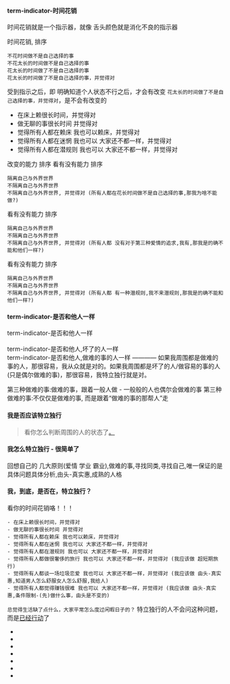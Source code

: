 
#### term-indicator-时间花销

时间花销就是一个指示器，就像 舌头颜色就是消化不良的指示器

时间花销, 排序
```
不花时间做不是自己选择的事
不花太长的时间做不是自己选择的事
花太长的时间做了不是自己选择的事
花太长的时间做了不是自己选择的事，并觉得对
```

受到指示之后，即 明确知道个人状态不行之后，才会有改变
`花太长的时间做了不是自己选择的事，并觉得对`，是不会有改变的

- 在床上赖很长时间，并觉得对
- 做无聊的事很长时间 并觉得对
- 觉得所有人都在赖床 我也可以赖床，并觉得对
- 觉得所有人都在迷惘 我也可以 大家还不都一样，并觉得对
- 觉得所有人都在潜规则 我也可以 大家还不都一样，并觉得对

改变的能力 排序
看有没有能力 排序
```
隔离自己与外界世界
不隔离自己与外界世界
不隔离自己与外界世界, 并觉得对 (所有人都在花长时间做不是自己选择的事,那我为啥不能做?)
```

看有没有能力 排序
```
隔离自己与外界世界
不隔离自己与外界世界
不隔离自己与外界世界, 并觉得对 (所有人都 没有对于第三种爱情的追求,我有,那我是的确不能和他们一样?)
```

看有没有能力 排序
```
隔离自己与外界世界
不隔离自己与外界世界
不隔离自己与外界世界, 并觉得对 (所有人都 有一种潜规则,我不来潜规则,那我是的确不能和他们一样?)
```

#### term-indicator-是否和他人一样

term-indicator-是否和他人一样<br><br>
term-indicator-是否和他人,坏了的人一样<br>
term-indicator-是否和他人,做难的事的人一样 ———— 如果我周围都是做难的事的人，那很容易，我从众就是对的。如果我周围都是坏了的人/做容易的事的人(只是偶尔做难的事)，那很容易，我特立独行就是对。

第三种做难的事:做难的事，跟着一般人做 - 一般般的人也偶尔会做难的事
第三种做难的事:不仅仅是做难的事, 而是跟着“做难的事的那帮人”走

#### 我是否应该特立独行

> 看你怎么判断周围的人的状态了[。](https://github.com/7900ms/000nottheater_deserted_systemlibrary/blob/master/supplementary/slang-超短期旅行.md)

#### 我怎么特立独行 - 很简单了

回想自己的 几大原则(爱情 学业 霸业),做难的事,寻找同类,寻找自己,唯一保证的是具体问题具体分析,由头-真实惠,成熟的人格

#### 我，到底，是否在，特立独行？

看你的时间花销咯！！！

```
- 在床上赖很长时间，并觉得对
- 做无聊的事很长时间 并觉得对
- 觉得所有人都在赖床 我也可以赖床，并觉得对
- 觉得所有人都在迷惘 我也可以 大家还不都一样，并觉得对
- 觉得所有人都在潜规则 我也可以 大家还不都一样，并觉得对
- 觉得所有人都做很奢侈的旅行 我也可以 大家还不都一样，并觉得对 (我应该做 超短期旅行)
- 觉得所有人都谈一场垃圾恋爱 我也可以 大家还不都一样，并觉得对 (我应该做 由头-真实惠,知道男人怎么舒服女人怎么舒服,我给人)
- 觉得所有人都觉得赚钱很难 我也可以 大家还不都一样，并觉得对 (我应该做 由头-真实惠,条件限制-(先)做什么事，由头是不变的)
```

`总觉得生活缺了点什么，大家平常怎么度过闲暇日子的？` 特立独行的人不会问这种问题，而是[已经行动](https://github.com/7900ms/000nottheater_deserted_systemlibrary/blob/master/supplementary/chain-不带着情绪工作会导致心情更差.md)了


-
-
-
-
-
-


-
